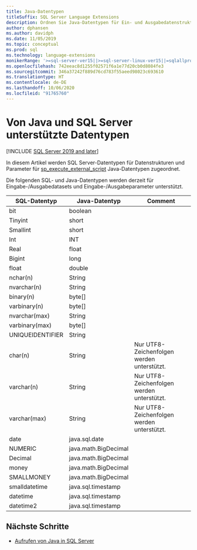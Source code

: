 ```yaml
---
title: Java-Datentypen
titleSuffix: SQL Server Language Extensions
description: Ordnen Sie Java-Datentypen für Ein- und Ausgabedatenstrukturen und für Eingabeparameter für „sp_execute_external_script“ SQL Server zu.
author: dphansen
ms.author: davidph
ms.date: 11/05/2019
ms.topic: conceptual
ms.prod: sql
ms.technology: language-extensions
monikerRange: '>=sql-server-ver15||>=sql-server-linux-ver15||=sqlallproducts-allversions'
ms.openlocfilehash: 742eeac8d1255f02571f6a1e77d20cb0d8084fe3
ms.sourcegitcommit: 346a37242f889d76cd783f55aeed98023c693610
ms.translationtype: HT
ms.contentlocale: de-DE
ms.lasthandoff: 10/06/2020
ms.locfileid: "91765760"
---
```

# <a name="java-and-sql-server-supported-data-types"></a>Von Java und SQL Server unterstützte Datentypen
[!INCLUDE [SQL Server 2019 and later](../../includes/applies-to-version/sqlserver2019.md)]

In diesem Artikel werden SQL Server-Datentypen für Datenstrukturen und Parameter für [sp_execute_external_script](../../relational-databases/system-stored-procedures/sp-execute-external-script-transact-sql.md) Java-Datentypen zugeordnet.

Die folgenden SQL- und Java-Datentypen werden derzeit für Eingabe-/Ausgabedatasets und Eingabe-/Ausgabeparameter unterstützt.

| SQL-Datentyp        | Java-Datentyp | Comment |
| ------------- |-------------|-|
| bit      | boolean | |
| Tinyint      | short      | |
| Smallint | short      | |
| Int | INT      | |
| Real | float      | |
| Bigint | long      | |
| float | double      | |
| nchar(n) | String      | |
| nvarchar(n) | String      | |
| binary(n) | byte[]      | |
| varbinary(n) | byte[]      | |
| nvarchar(max) | String      | |
| varbinary(max) | byte[]      | |
| UNIQUEIDENTIFIER | String | |
| char(n) | String | Nur UTF8-Zeichenfolgen werden unterstützt. |
| varchar(n) | String | Nur UTF8-Zeichenfolgen werden unterstützt. |
| varchar(max) | String | Nur UTF8-Zeichenfolgen werden unterstützt. |
| date | java.sql.date  | |
| NUMERIC | java.math.BigDecimal  | |
| Decimal | java.math.BigDecimal  | |
| money | java.math.BigDecimal  | |
| SMALLMONEY | java.math.BigDecimal  | |
| smalldatetime | java.sql.timestamp  | |
| datetime | java.sql.timestamp  | |
| datetime2 | java.sql.timestamp  | |


## <a name="next-steps"></a>Nächste Schritte

+ [Aufrufen von Java in SQL Server](../how-to/call-java-from-sql.md)